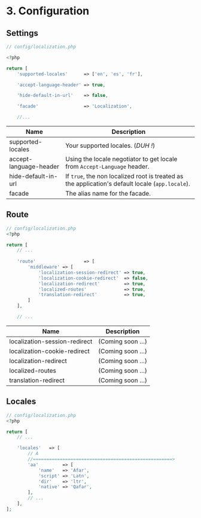 # 3. Configuration

## Settings

```php
// config/localization.php

<?php

return [
    'supported-locales'      => ['en', 'es', 'fr'],

    'accept-language-header' => true,

    'hide-default-in-url'    => false,

    'facade'                 => 'Localization',

    //...
```

| Name                   | Description                                                                                      |
| ---------------------- | ------------------------------------------------------------------------------------------------ |
| supported-locales      | Your supported locales. (*DUH !*)                                                                |
| accept-language-header | Using the locale negotiator to get locale from `Accept-Language` header.                         |
| hide-default-in-url    | If `true`, the non localized root is treated as the application's default locale (`app.locale`). |
| facade                 | The alias name for the facade.                                                                   |

## Route

```php
// config/localization.php
<?php

return [
    // ...
    
    'route'                  => [
        'middleware' => [
            'localization-session-redirect' => true,
            'localization-cookie-redirect'  => false,
            'localization-redirect'         => true,
            'localized-routes'              => true,
            'translation-redirect'          => true,
        ]
    ],

    // ...
```

| Name                          | Description                                                                                      |
| ----------------------------- | ------------------------------------------------------------------------------------------------ |
| localization-session-redirect | (Coming soon &hellip;)                                                                           |
| localization-cookie-redirect  | (Coming soon &hellip;)                                                                           |
| localization-redirect         | (Coming soon &hellip;)                                                                           |
| localized-routes              | (Coming soon &hellip;)                                                                           |
| translation-redirect          | (Coming soon &hellip;)                                                                           |

## Locales

```php
// config/localization.php
<?php

return [
    // ...

    'locales'   => [
        // A
        //====================================================>
        'aa'         => [
            'name'   => 'Afar',
            'script' => 'Latn',
            'dir'    => 'ltr',
            'native' => 'Qafar',
        ],
        // ...
    ],
];
```
